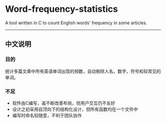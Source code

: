 # Word-frequency-statistics
A tool written in C to count English words' frequency in some articles.
***
## 中文说明
### 目的
统计多篇文章中所有英语单词出现的频数，自动剔除人名，数字，符号和较常见的单词。

### 不足
* 软件由C编写，虽不断改善布局，但用户交互仍不友好
* 设计之初采用自顶向下的结构化设计，但所有函数均在一个文件中
* 编写时命名较随意，不利于团队协作
